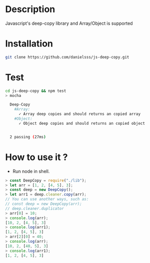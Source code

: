 # Description
Javascript's deep-copy library and Array/Object is supported

# Installation
```bash
git clone https://github.com/danielsss/js-deep-copy.git
```

# Test
```bash
cd js-deep-copy && npm test
> mocha

  Deep-Copy
    #Array:
      ✓ Array deep copies and should returns an copied array
    #Object:
      ✓ Object deep copies and should returns an copied object


  2 passing (27ms)
```

# How to use it ?
- Run node in shell.
```js
> const DeepCopy = require("./lib");
> let arr = [1, 2, [4, 5], 3];
> const deep = new DeepCopy();
> let arr1 = deep.cleaner.copy(arr); 
// You can use another ways, such as:
// const deep = new DeepCopy(arr);
// deep.cleaner.duplicator
> arr[0] = 10;
> console.log(arr);
[10, 2, [4, 5], 3]
> console.log(arr1);
[1, 2, [4, 5], 3]
> arr[2][0] = 40;
> console.log(arr);
[10, 2, [40, 5], 3]
> console.log(arr1);
[1, 2, [4, 5], 3]
```